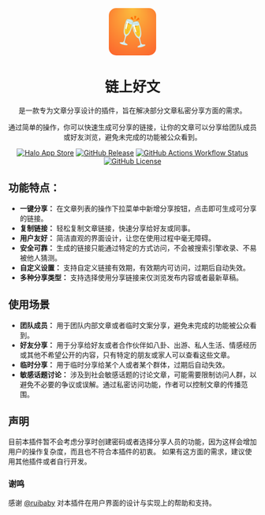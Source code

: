 <div align="center" style="text-align: center">
    <img alt="logo" width="96px" src="src/main/resources/logo.svg" style="border-radius: 15px">
    <h1>链上好文</h1>
    <p>是一款专为文章分享设计的插件，旨在解决部分文章私密分享方面的需求。</p>
    <p>通过简单的操作，你可以快速生成可分享的链接，让你的文章可以分享给团队成员或好友浏览，避免未完成的功能被公众看到。</p>
    <p align="center" style="text-align: center">
        <a href="https://www.halo.run/store/apps/app-EiTni?tab=readme"><img alt="Halo App Store" src="https://img.shields.io/badge/Halo-%E5%BA%94%E7%94%A8%E5%B8%82%E5%9C%BA-%230A81F5?style=flat-square&logo=appstore&logoColor=%23fff" /></a>
        <a href="https://github.com/guqing/plugin-share-post-via-link/releases"><img alt="GitHub Release" src="https://img.shields.io/github/v/release/guqing/plugin-share-post-via-link?style=flat-square&logo=github" /></a>
        <a href="https://github.com/guqing/plugin-share-post-via-link/actions/workflows/ci.yaml"><img alt="GitHub Actions Workflow Status" src="https://img.shields.io/github/actions/workflow/status/halo-sigs/plugin-trailing-slash/ci.yaml?style=flat-square&label=build" /></a>
        <a href="./LICENSE"><img alt="GitHub License" src="https://img.shields.io/github/license/guqing/plugin-share-post-via-link?style=flat-square" /></a>
    </p>
</div>

## 功能特点：

- **一键分享：** 在文章列表的操作下拉菜单中新增分享按钮，点击即可生成可分享的链接。
- **复制链接：** 轻松复制文章链接，快速分享给好友或同事。
- **用户友好：** 简洁直观的界面设计，让您在使用过程中毫无障碍。
- **安全可靠：** 生成的链接只能通过特定的方式访问，不会被搜索引擎收录、不易被他人猜测。
- **自定义设置：** 支持自定义链接有效期，有效期内可访问，过期后自动失效。
- **多种分享类型：** 支持选择使用分享链接来仅浏览发布内容或者最新草稿。

## 使用场景

- **团队成员：** 用于团队内部文章或者临时文案分享，避免未完成的功能被公众看到。
- **好友分享：** 用于分享给好友或者合作伙伴如八卦、出游、私人生活、情感经历或其他不希望公开的内容，只有特定的朋友或家人可以查看这些文章。
- **临时分享：** 用于临时分享给某个人或者某个群体，过期后自动失效。
- **敏感话题讨论：** 涉及到社会敏感话题的讨论文章，可能需要限制访问人群，以避免不必要的争议或误解。通过私密访问功能，作者可以控制文章的传播范围。

## 声明

目前本插件暂不会考虑分享时创建密码或者选择分享人员的功能，因为这样会增加用户的操作复杂度，而且也不符合本插件的初衷。
如果有这方面的需求，建议使用其他插件或者自行开发。

### 谢鸣

感谢 [@ruibaby](https://github.com/ruibaby) 对本插件在用户界面的设计与实现上的帮助和支持。
